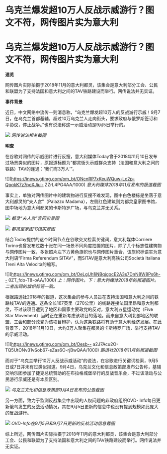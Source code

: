 # 乌克兰爆发超10万人反战示威游行？图文不符，网传图片实为意大利

# 乌克兰爆发超10万人反战示威游行？图文不符，网传图片实为意大利

**速览**

网传图片实际拍摄于2018年11月的意大利都灵，该集会是意大利部分工会、公民和联盟为了支持法国和意大利之间的TAV铁路建设而举行。网传说法并无实证。

**事件背景**

近日，中文网络中流传一则消息称，“乌克兰爆发超10万人的反战游行示威！9月7日，在乌克兰首都基辅，超过10万乌克兰人走向街头，要求政府与俄罗斯签订和平协议，停止战争。”也有说法称这一示威活动是9月5日举行的。

![](https://inews.gtimg.com/om_bt/O78xK4_aDtGYN0xQbomRjs1_wmUb_ZUJDOLc1OsQG-J6sAA/1000)
_网传说法相关截图_

**明查**

在谷歌对网传的示威图片进行反搜，意大利媒体Today曾于2018年11月10日发布过场景类似的图片，原报道标题为“都灵街头示威群众支持（法国和意大利之间的铁路）TAV的连通：‘我们有3万人’”。

![](https://inews.gtimg.com/om_bt/ONcnRP7xKeuWQuw-Lc2p-QpqkK7z7poXJiui-
ZZrL4PG4AA/1000) _意大利媒体2018年11月发布的报道截图_

事实上，单独对网传图片中的建筑物进行反搜不难发现，图中白色楼栋是坐落于意大利都灵的“夫人宫”（Palazzo
Madama），左侧红色建筑则为都灵皇家图书馆，图中场地为意大利都灵的卡斯特罗广场，与乌克兰并无关系。

![](https://inews.gtimg.com/om_bt/ODmUv_rC4iUWYmJCXrbszOHUVTVEs0WPJ7zWUDMzQjdygAA/1000)
_都灵“夫人宫”官网实景图_

![](https://inews.gtimg.com/om_bt/Och8tUlb9iA830dBduOQxQpklYdCUETLzRCGS1wD_e0SYAA/1000)
_都灵皇家图书馆实景图_

结合Today提供的这个时间节点在谷歌交叉检索关键词，意大利媒体Corriere
Torino也曾发布过数十张在同一场景不同角度拍摄的图片，除了几个标志性建筑物与网传图片一致，多张照片左下方黄色旗帜也与网传图片重合，该旗帜标语实为意大利语“Firma
Referendum SITAV”，而SITAV是意大利高铁公司Società Italiana Treni Alta Velocità的缩写。

![](https://inews.gtimg.com/om_bt/OeLgUh1iNBqjgocE2A3s7DnN8W8Ps6h--
0ZT_fdo-T8-oAA/1000) _上：网传图片。下：意大利媒体2018年的报道图片。二者出现的旗帜标语一致。_

根据路透社2018年的报道，这次集会的参与人员旨在支持法国和意大利之间的铁路线TAV的连通。这条全长167英里（270公里）的线路连接法国里昂和意大利都灵，不过该项目遭到了地区和国家主要政党的反对，意大利五星运动党（Five
Star
Movement）当时正在重新考虑该项目的落地。而来自意大利北部地区的联盟、工会和部分政党为该项目辩护，认为这条铁路将有助于意大利经济发展。在此背景下，2018年11月10日，大约3万人聚集在都灵的卡斯特罗广场，举行支持TAV的示威活动。

![](https://inews.gtimg.com/om_bt/Oesb--
a2J7Acu2O-TQ5UtONv31vSob67-sZas6O-rjBwQAA/1000) _路透社2018年11月的报道截图_

而对于“乌克兰举行10万人反战示威活动”的说法，在谷歌进行关键词检索，9月5日或7日并未有过类似报道。9月4日，乌克兰文化和信息政策部发布公告称，基辅交响乐团参加了捷克总统赞助的在布拉格城堡举行的反战音乐会，不过该活动与公民游行示威还是有本质区别。

![](https://inews.gtimg.com/om_bt/OrwvAfjOwPowSaX_X613xbwHqPFJ46ykiI69LL8PK4ztQAA/1000)
_乌克兰文化和信息政策部9月4日发布的公告截图_

另一方面，致力于监测反战集会中出现的人权问题的非政府组织OVD-
Info每日更新俄乌发生的反战活动情况，其在9月5日更新的信息中也没有提到规模如此庞大的反战游行。

![](https://inews.gtimg.com/om_bt/OndwZaLbjjEwggwkGqMx4su8Y5-CsSPn8TeSmgfgE9CdYAA/1000)
_OVD-Info在9月5日和9月7日更新的反战活动信息截图_

综上所述，网传图片实际拍摄于2018年11月的意大利都灵，该集会是意大利部分工会、公民和联盟为了支持法国和意大利之间的TAV铁路建设而举行。网传说法并无实证。

